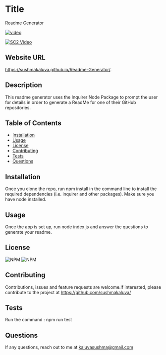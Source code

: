# Title

Readme Generator

[![video](https://img.youtube.com/vi/grxWI2bEid0/0.jpg) ](https://youtu.be/grxWI2bEid0)

[![SC2 Video](https://img.youtube.com/vi/--b-9HrKK6w/0.jpg)](http://www.youtube.com/watch?v=--b-9HrKK6w)

## Website URL

https://sushmakaluva.github.io/Readme-Generator/.

## Description

This readme generator uses the Inquirer Node Package to prompt the user for details in order to generate a ReadMe for one of their GitHub repositories.

## Table of Contents

* [Installation](#Installation)
* [Usage](#Usage)
* [License](#License)
* [Contributing](#Contributing)
* [Tests](#Tests)
* [Questions](#Questions)

## Installation

Once you clone the repo, run npm install in the command line to install the required dependencies (i.e. inquirer and other packages). Make sure you have node installed.

## Usage

Once the app is set up, run node index.js and answer the questions to generate your readme. 

## License

![NPM](https://img.shields.io/npm/l/util) ![NPM](https://img.shields.io/npm/l/https)

## Contributing

Contributions, issues and feature requests are welcome.If interested, please contribute to the project at https://github.com/sushmakaluva/

## Tests

Run the command : npm run test

## Questions

If any questions, reach out to me at kaluvasushma@gmail.com
